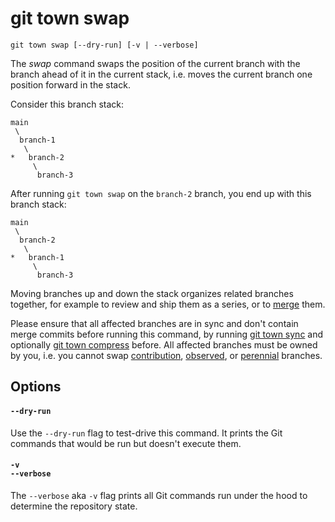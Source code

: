 # git town swap

```command-summary
git town swap [--dry-run] [-v | --verbose]
```

The _swap_ command swaps the position of the current branch with the branch
ahead of it in the current stack, i.e. moves the current branch one position
forward in the stack.

Consider this branch stack:

```
main
 \
  branch-1
   \
*   branch-2
     \
      branch-3
```

After running `git town swap` on the `branch-2` branch, you end up with this
branch stack:

```
main
 \
  branch-2
   \
*   branch-1
     \
      branch-3
```

Moving branches up and down the stack organizes related branches together, for
example to review and ship them as a series, or to [merge](merge.md) them.

Please ensure that all affected branches are in sync and don't contain merge
commits before running this command, by running [git town sync](sync.md) and
optionally [git town compress](compress.md) before. All affected branches must
be owned by you, i.e. you cannot swap
[contribution](../branch-types.md#contribution-branches),
[observed](../branch-types.md#observed-branches), or
[perennial](../branch-types.md#perennial-branches) branches.

## Options

#### `--dry-run`

Use the `--dry-run` flag to test-drive this command. It prints the Git commands
that would be run but doesn't execute them.

#### `-v`<br>`--verbose`

The `--verbose` aka `-v` flag prints all Git commands run under the hood to
determine the repository state.
